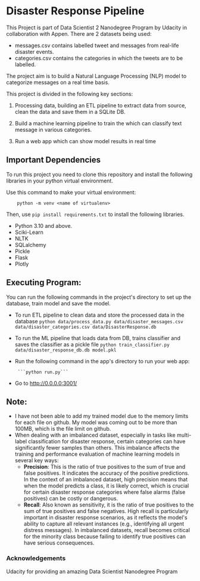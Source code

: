 
# Disaster Response Pipeline

This Project is part of Data Scientist 2 Nanodegree Program by Udacity in collaboration with Appen. There are 2 datasets being used: 
- messages.csv contains labelled tweet and messages from   real-life disaster events. 
- categories.csv contains the categories in which the tweets are to be labelled.

The project aim is to build a Natural Language Processing (NLP) model to categorize messages on a real time basis.

This project is divided in the following key sections:

1. Processing data, building an ETL pipeline to extract data from source, clean the data and save them in a SQLite DB.

2. Build a machine learning pipeline to train the which can classify text message in various categories.

3. Run a web app which can show model results in real time

## Important Dependencies
To run this project you need to clone this repository and install the following libraries in your python virtual environment.

Use this command to make your virtual environment:
```
    python -m venv <name of virtualenv>
```
Then, use ```pip install requirements.txt``` to install the following libraries.

- Python 3.10 and above.
- Sciki-Learn
- NLTK
- SQLalchemy
- Pickle
-  Flask
- Plotly

## Executing Program:
You can run the following commands in the project's directory to set up the database, train model and save the model.

- To run ETL pipeline to clean data and store the processed data in the database
  ```python data/process_data.py data/disaster_messages.csv data/disaster_categories.csv data/DisasterResponse.db```
- To run the ML pipeline that loads data from DB, trains classifier and saves the classifier as a pickle file ```python train_classifier.py data/disaster_response_db.db model.pkl```
- Run the following command in the app's directory to run your web app:
    
       ```python run.py```

- Go to http://0.0.0.0:3001/

## Note:
- I have not been able to add my trained model due to the memory limits for each file on github. My model was coming out to be more than 100MB, which is the file limit on github.
- When dealing with an imbalanced dataset, especially in tasks like multi-label classification for disaster response, certain categories can have significantly fewer samples than others. This imbalance affects the training and performance evaluation of machine learning models in several key ways:
    - **Precision**: This is the ratio of true positives to the sum of true and false positives. It indicates the accuracy of the positive predictions. In the context of an imbalanced dataset, high precision means that when the model predicts a class, it is likely correct, which is crucial for certain disaster response categories where false alarms (false positives) can be costly or dangerous.
    -  **Recall**: Also known as sensitivity, it is the ratio of true positives to the sum of true positives and false negatives. High recall is particularly important in disaster response scenarios, as it reflects the model's ability to capture all relevant instances (e.g., identifying all urgent distress messages). In imbalanced datasets, recall becomes critical for the minority class because failing to identify true positives can have serious consequences.

### Acknowledgements
Udacity for providing an amazing Data Scientist Nanodegree Program
